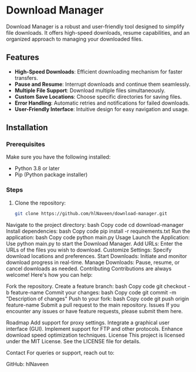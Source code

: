 # Download Manager

Download Manager is a robust and user-friendly tool designed to simplify file downloads. It offers high-speed downloads, resume capabilities, and an organized approach to managing your downloaded files.

## Features

- **High-Speed Downloads**: Efficient downloading mechanism for faster transfers.
- **Pause and Resume**: Interrupt downloads and continue them seamlessly.
- **Multiple File Support**: Download multiple files simultaneously.
- **Custom Save Locations**: Choose specific directories for saving files.
- **Error Handling**: Automatic retries and notifications for failed downloads.
- **User-Friendly Interface**: Intuitive design for easy navigation and usage.

## Installation

### Prerequisites
Make sure you have the following installed:
- Python 3.8 or later
- Pip (Python package installer)

### Steps
1. Clone the repository:
   ```bash
   git clone https://github.com/hlNaveen/download-manager.git
Navigate to the project directory:
bash
Copy code
cd download-manager
Install dependencies:
bash
Copy code
pip install -r requirements.txt
Run the application:
bash
Copy code
python main.py
Usage
Launch the Application: Use python main.py to start the Download Manager.
Add URLs: Enter the URLs of the files you wish to download.
Customize Settings: Specify download locations and preferences.
Start Downloads: Initiate and monitor download progress in real-time.
Manage Downloads: Pause, resume, or cancel downloads as needed.
Contributing
Contributions are always welcome! Here's how you can help:

Fork the repository.
Create a feature branch:
bash
Copy code
git checkout -b feature-name
Commit your changes:
bash
Copy code
git commit -m "Description of changes"
Push to your fork:
bash
Copy code
git push origin feature-name
Submit a pull request to the main repository.
Issues
If you encounter any issues or have feature requests, please submit them here.

Roadmap
 Add support for proxy settings.
 Integrate a graphical user interface (GUI).
 Implement support for FTP and other protocols.
 Enhance download speed optimization techniques.
License
This project is licensed under the MIT License. See the LICENSE file for details.

Contact
For queries or support, reach out to:

GitHub: hlNaveen
